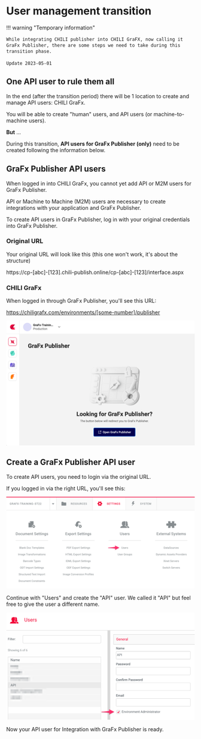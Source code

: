 # User management transition

!!! warning "Temporary information"
	
	While integrating CHILI publisher into CHILI GraFX, now calling it GraFx Publisher, there are some steps we need to take during this transition phase.
	
	Update 2023-05-01

## One API user to rule them all

In the end (after the transition period) there will be 1 location to create and manage API users: CHILI GraFx.

You will be able to create "human" users, and API users (or machine-to-machine users).

**But** ...

During this transition, **API users for GraFx Publisher (only)** need to be created following the information below.

## GraFx Publisher API users

When logged in into CHILI GraFx, you cannot yet add API or M2M users for GraFx Publisher.

API or Machine to Machine (M2M) users are necessary to create integrations with your application and GraFx Publisher.

To create API users in GraFx Publisher, log in with your original credentials into GraFx Publisher.

### Original URL

Your original URL will look like this (this one won't work, it's about the structure)

https://cp-[abc]-[123].chili-publish.online/cp-[abc]-[123]/interface.aspx

### CHILI GraFx

When logged in through GraFx Publisher, you'll see this URL:

https://chiligrafx.com/environments/[some-number]/publisher

![screenshot](GraFx-Publisher_01.png)

## Create a GraFx Publisher API user

To create API users, you need to login via the original URL.

If you logged in via the right URL, you'll see this:

![screenshot](GraFx-Publisher_02.png)

Continue with "Users" and create the "API" user. We called it "API" but feel free to give the user a different name.

![screenshot](GraFx-Publisher_03.png)

Now your API user for Integration with GraFx Publisher is ready.